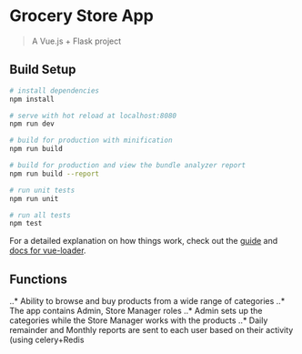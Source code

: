 # Grocery Store App

> A Vue.js + Flask project

## Build Setup

``` bash
# install dependencies
npm install

# serve with hot reload at localhost:8080
npm run dev

# build for production with minification
npm run build

# build for production and view the bundle analyzer report
npm run build --report

# run unit tests
npm run unit

# run all tests
npm test
```

For a detailed explanation on how things work, check out the [guide](http://vuejs-templates.github.io/webpack/) and [docs for vue-loader](http://vuejs.github.io/vue-loader).


## Functions
..* Ability to browse and buy products from a wide range of categories
..* The app contains Admin, Store Manager roles
..* Admin sets up the categories while the Store Manager works with the products
..* Daily remainder and  Monthly reports are sent to each user based on their activity (using celery+Redis
